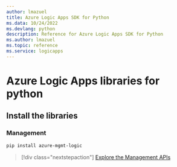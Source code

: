 ```yaml
---
author: lmazuel
title: Azure Logic Apps SDK for Python
ms.data: 10/24/2022
ms.devlang: python
description: Reference for Azure Logic Apps SDK for Python
ms.author: lmazuel
ms.topic: reference
ms.service: logicapps
---
```

# Azure Logic Apps libraries for python

## Install the libraries


### Management

```bash
pip install azure-mgmt-logic
```
> [!div class="nextstepaction"]
> [Explore the Management APIs](/python/api/azure-mgmt-logic)